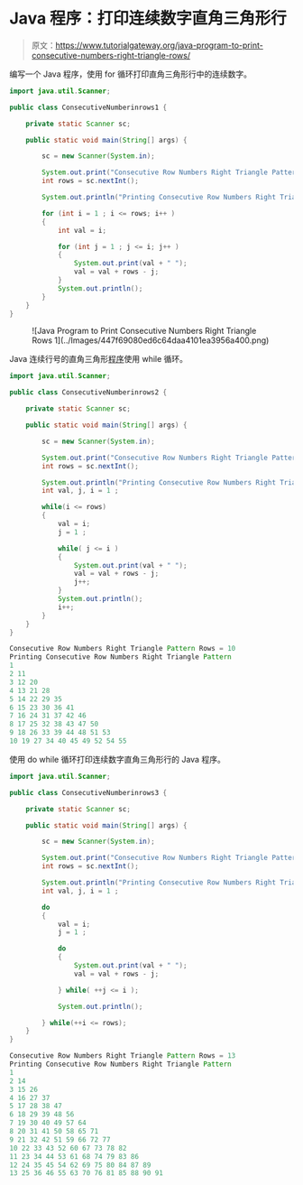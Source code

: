 # Java 程序：打印连续数字直角三角形行

> 原文：<https://www.tutorialgateway.org/java-program-to-print-consecutive-numbers-right-triangle-rows/>

编写一个 Java 程序，使用 for 循环打印直角三角形行中的连续数字。

```java
import java.util.Scanner;

public class ConsecutiveNumberinrows1 {

	private static Scanner sc;

	public static void main(String[] args) {

		sc = new Scanner(System.in);	

		System.out.print("Consecutive Row Numbers Right Triangle Pattern Rows = ");
		int rows = sc.nextInt();

		System.out.println("Printing Consecutive Row Numbers Right Triangle Pattern");

		for (int i = 1 ; i <= rows; i++ ) 
		{
			int val = i;

			for (int j = 1 ; j <= i; j++ ) 	
			{
				System.out.print(val + " ");
				val = val + rows - j;
			}
			System.out.println();
		}
	}
}
```

<figure class="wp-block-image size-large">![Java Program to Print Consecutive Numbers Right Triangle Rows 1](../Images/447f69080ed6c64daa4101ea3956a400.png)</figure>

Java 连续行号的直角三角形[程序](https://www.tutorialgateway.org/learn-java-programs/)使用 while 循环。

```java
import java.util.Scanner;

public class ConsecutiveNumberinrows2 {

	private static Scanner sc;

	public static void main(String[] args) {

		sc = new Scanner(System.in);	

		System.out.print("Consecutive Row Numbers Right Triangle Pattern Rows = ");
		int rows = sc.nextInt();

		System.out.println("Printing Consecutive Row Numbers Right Triangle Pattern");
		int val, j, i = 1 ; 

		while(i <= rows) 
		{
			val = i;
			j = 1 ;

			while( j <= i ) 	
			{
				System.out.print(val + " ");
				val = val + rows - j;
				j++;
			}
			System.out.println();
			i++;
		}
	}
}
```

```java
Consecutive Row Numbers Right Triangle Pattern Rows = 10
Printing Consecutive Row Numbers Right Triangle Pattern
1 
2 11 
3 12 20 
4 13 21 28 
5 14 22 29 35 
6 15 23 30 36 41 
7 16 24 31 37 42 46 
8 17 25 32 38 43 47 50 
9 18 26 33 39 44 48 51 53 
10 19 27 34 40 45 49 52 54 55 
```

使用 do while 循环打印连续数字直角三角形行的 Java 程序。

```java
import java.util.Scanner;

public class ConsecutiveNumberinrows3 {

	private static Scanner sc;

	public static void main(String[] args) {

		sc = new Scanner(System.in);	

		System.out.print("Consecutive Row Numbers Right Triangle Pattern Rows = ");
		int rows = sc.nextInt();

		System.out.println("Printing Consecutive Row Numbers Right Triangle Pattern");
		int val, j, i = 1 ; 

		do
		{
			val = i;
			j = 1 ;

			do	
			{
				System.out.print(val + " ");
				val = val + rows - j;

			} while( ++j <= i );

			System.out.println();

		} while(++i <= rows);
	}
}
```

```java
Consecutive Row Numbers Right Triangle Pattern Rows = 13
Printing Consecutive Row Numbers Right Triangle Pattern
1 
2 14 
3 15 26 
4 16 27 37 
5 17 28 38 47 
6 18 29 39 48 56 
7 19 30 40 49 57 64 
8 20 31 41 50 58 65 71 
9 21 32 42 51 59 66 72 77 
10 22 33 43 52 60 67 73 78 82 
11 23 34 44 53 61 68 74 79 83 86 
12 24 35 45 54 62 69 75 80 84 87 89 
13 25 36 46 55 63 70 76 81 85 88 90 91 
```